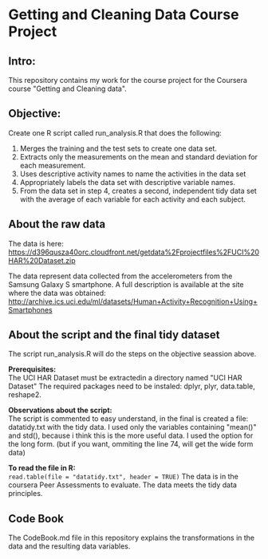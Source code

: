 
Getting and Cleaning Data Course Project
=====================================

Intro:
------------
This repository contains my work for the course project for the Coursera course "Getting and Cleaning data".

Objective:
-----------
Create one R script called run_analysis.R that does the following:

1. Merges the training and the test sets to create one data set.
2. Extracts only the measurements on the mean and standard deviation for each measurement. 
3. Uses descriptive activity names to name the activities in the data set
4. Appropriately labels the data set with descriptive variable names. 
5. From the data set in step 4, creates a second, independent tidy data set with the average of each variable for each activity and each subject.

About the raw data
------------------
The data is here:  
https://d396qusza40orc.cloudfront.net/getdata%2Fprojectfiles%2FUCI%20HAR%20Dataset.zip

The data represent data collected from the accelerometers from the Samsung Galaxy S smartphone. A full description is available at the site where the data was obtained:  
http://archive.ics.uci.edu/ml/datasets/Human+Activity+Recognition+Using+Smartphones

About the script and the final tidy dataset
-------------------------------------
The script run_analysis.R will do the steps on the objective seassion above.

**Prerequisites:**  
The UCI HAR Dataset must be extractedin a directory named "UCI HAR Dataset"
The required packages need to be instaled: dplyr, plyr, data.table, reshape2.

**Observations about the script:**  
The script is commented to easy understand, in the final is created a file: datatidy.txt with the tidy data.
I used only the variables containing "mean()" and std(), because i think this is the more useful data.
I used the option for the long form. (but if you want, ommiting the line 74, will get the wide form data)

**To read the file in R:**  
`read.table(file = "datatidy.txt", header = TRUE)`
The data is in the coursera Peer Assessments to evaluate.
The data meets the tidy data principles.

Code Book
-------------------
The CodeBook.md file in this repository explains the transformations in the data and the resulting data variables.

